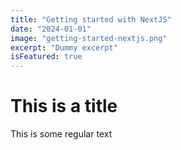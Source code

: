 ```yaml
---
title: "Getting started with NextJS"
date: "2024-01-01"
image: "getting-started-nextjs.png"
excerpt: "Dummy excerpt"
isFeatured: true
---
```


# This is a title

This is some regular text

